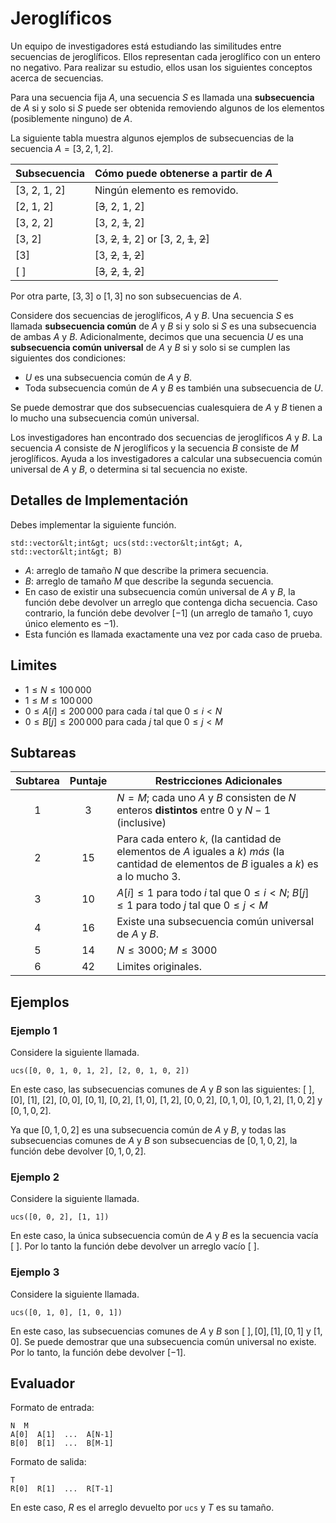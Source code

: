 # Jeroglíficos

Un equipo de investigadores está estudiando las similitudes entre secuencias de jeroglíficos. Ellos representan cada jeroglífico con un entero no negativo.
Para realizar su estudio, ellos usan los siguientes conceptos acerca de secuencias.

Para una secuencia fija $A$,
una secuencia $S$ es llamada una **subsecuencia** de $A$
si y solo si $S$ puede ser obtenida removiendo algunos de los elementos (posiblemente ninguno) de $A$.

La siguiente tabla muestra algunos ejemplos de subsecuencias de la secuencia $A = [3, 2, 1, 2]$.

| Subsecuencia    | Cómo puede obtenerse a partir de $A$ |
|----------------|---------------------------------|
| [3, 2, 1, 2] | Ningún elemento es removido.
| [2, 1, 2]     | [<s>3</s>, 2, 1, 2]
| [3, 2, 2]     | [3, 2, <s>1</s>, 2]
| [3, 2]         | [3, <s>2</s>, <s>1</s>, 2] or [3, 2, <s>1</s>, <s>2</s>]
| [3]             | [3, <s>2</s>, <s>1</s>, <s>2</s>]
| [ ]              | [<s>3</s>, <s>2</s>, <s>1</s>, <s>2</s>]

Por otra parte, $[3, 3]$ o $[1, 3]$ no son subsecuencias de $A$.

Considere dos secuencias de jeroglíficos, $A$ y $B$.
Una secuencia $S$ es llamada **subsecuencia común** de $A$ y $B$ si y solo si $S$ es una subsecuencia de ambas $A$ y $B$.
Adicionalmente, decimos que una secuencia $U$ es una **subsecuencia común universal** de $A$ y $B$ si y solo si se cumplen las siguientes dos condiciones:
* $U$ es una subsecuencia común de $A$ y $B$.
* Toda subsecuencia común de $A$ y $B$ es también una subsecuencia de $U$.

Se puede demostrar que dos subsecuencias cualesquiera de $A$ y $B$ tienen a lo mucho una subsecuencia común universal.

Los investigadores han encontrado dos secuencias de jeroglíficos $A$ y $B$.
La secuencia $A$ consiste de $N$ jeroglíficos y la secuencia $B$ consiste de $M$ jeroglíficos.
Ayuda a los investigadores a calcular una subsecuencia común universal de $A$ y $B$, o determina si tal secuencia no existe.

## Detalles de Implementación

Debes implementar la siguiente función.

```
std::vector&lt;int&gt; ucs(std::vector&lt;int&gt; A, std::vector&lt;int&gt; B)
```

* $A$: arreglo de tamaño $N$ que describe la primera secuencia.
* $B$: arreglo de tamaño $M$ que describe la segunda secuencia.
* En caso de existir una subsecuencia común universal de $A$ y $B$,
   la función debe devolver un arreglo que contenga dicha secuencia.
  Caso contrario, la función debe devolver $[-1]$
   (un arreglo de tamaño $1$, cuyo único elemento es $-1$).
* Esta función es llamada exactamente una vez por cada caso de prueba.

## Limites

* $1 \leq N \leq 100\,000$
* $1 \leq M \leq 100\,000$
* $0 \leq A[i] \leq 200\,000$ para cada $i$ tal que $0 \leq i < N$
* $0 \leq B[j] \leq 200\,000$ para cada $j$ tal que $0 \leq j < M$

## Subtareas

| Subtarea | Puntaje  | Restricciones Adicionales |
| :-----: | :----: | ---------------------- |
| 1       | $3$    | $N = M$; cada uno $A$ y $B$ consisten de $N$ enteros **distintos** entre $0$ y $N-1$ (inclusive)
| 2       | $15$   | Para cada entero $k$, (la cantidad de elementos de $A$ iguales a $k$) *más* (la cantidad de elementos de $B$ iguales a $k$) es a lo mucho $3$.
| 3       | $10$   | $A[i] \leq 1$ para todo $i$ tal que $0 \leq i < N$; $B[j] \leq 1$ para todo $j$ tal que $0 \leq j < M$
| 4       | $16$   | Existe una subsecuencia común universal de $A$ y $B$.
| 5       | $14$   | $N \leq 3000$; $M \leq 3000$
| 6       | $42$   | Limites originales.

## Ejemplos

### Ejemplo 1

Considere la siguiente llamada.

```
ucs([0, 0, 1, 0, 1, 2], [2, 0, 1, 0, 2])
```

En este caso, las subsecuencias comunes de $A$ y $B$ son las siguientes:
 $[\ ]$, $[0]$, $[1]$, $[2]$, $[0, 0]$, $[0, 1]$, $[0, 2]$, $[1, 0]$, $[1, 2]$, $[0, 0, 2]$, $[0, 1, 0]$, $[0, 1, 2]$, $[1, 0, 2]$ y $[0, 1, 0, 2]$.

Ya que $[0, 1, 0, 2]$ es una subsecuencia común de $A$ y $B$, y todas las subsecuencias comunes de $A$ y $B$ son subsecuencias de $[0, 1, 0, 2]$, la función debe devolver $[0, 1, 0, 2]$.

### Ejemplo 2

Considere la siguiente llamada.

```
ucs([0, 0, 2], [1, 1])
```

En este caso, la única subsecuencia común de $A$ y $B$ es la secuencia vacía $[\ ]$.
Por lo tanto la función debe devolver un arreglo vacío $[\ ]$.

### Ejemplo 3

Considere la siguiente llamada.
```
ucs([0, 1, 0], [1, 0, 1])
```

En este caso, las subsecuencias comunes de $A$ y $B$ son
 $[\ ], [0], [1], [0, 1]$ y $[1, 0]$.
Se puede demostrar que una subsecuencia común universal no existe.
Por lo tanto, la función debe devolver $[-1]$.

## Evaluador

Formato de entrada:

```
N  M
A[0]  A[1]  ...  A[N-1]
B[0]  B[1]  ...  B[M-1]
```

Formato de salida:

```
T
R[0]  R[1]  ...  R[T-1]
```

En este caso, $R$ es el arreglo devuelto por `ucs` y $T$ es su tamaño.
